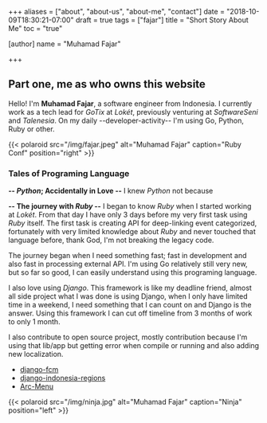 +++
aliases = ["about", "about-us", "about-me", "contact"]
date = "2018-10-09T18:30:21-07:00"
draft = true
tags = ["fajar"]
title = "Short Story About Me"
toc = "true"

[author]
  name = "Muhamad Fajar"

+++

## Part one, me as who owns this website

Hello! I'm **Muhamad Fajar**, a software engineer from Indonesia. I currently work as a tech lead for _GoTix_ at _Lokét_, previously venturing at _SoftwareSeni_ and _Talenesia_. On my daily --developer-activity-- I'm using Go, Python, Ruby or other.

{{< polaroid src="/img/fajar.jpeg" alt="Muhamad Fajar" caption="Ruby Conf" position="right" >}}

### Tales of Programing Language

**-- _Python_; Accidentally in Love --** I knew _Python_ not because 

**-- The journey with _Ruby_ --** I began to know _Ruby_ when I started working at _Lokét_. From that day I have only 3 days before my very first task using _Ruby_ itself. The first task is creating API for deep-linking event categorized, fortunately with very limited knowledge about _Ruby_ and never touched that language before, thank God, I'm not breaking the legacy code.

The journey began when I need something fast; fast in development and also fast in processing external API. I'm using Go relatively still very new, but so far so good, I can easily understand using this programing language.

I also love using _Django_. This framework is like my deadline friend,
almost all side project what I was done is using Django, when I only
have limited time in a weekend, I need something that I can count on
and Django is the answer. Using this framework I can cut off timeline
from 3 months of work to only 1 month.

I also contribute to open source project, mostly contribution because I'm
using that lib/app but getting error when compile or running and also adding
new localization.

* [django-fcm](https://github.com/Chitrank-Dixit/django-fcm)
* [django-indonesia-regions](https://github.com/Keda87/django-indonesia-regions)
* [Arc-Menu](https://github.com/lexruee/Arc-Menu)

{{< polaroid src="/img/ninja.jpg" alt="Muhamad Fajar" caption="Ninja" position="left" >}}

